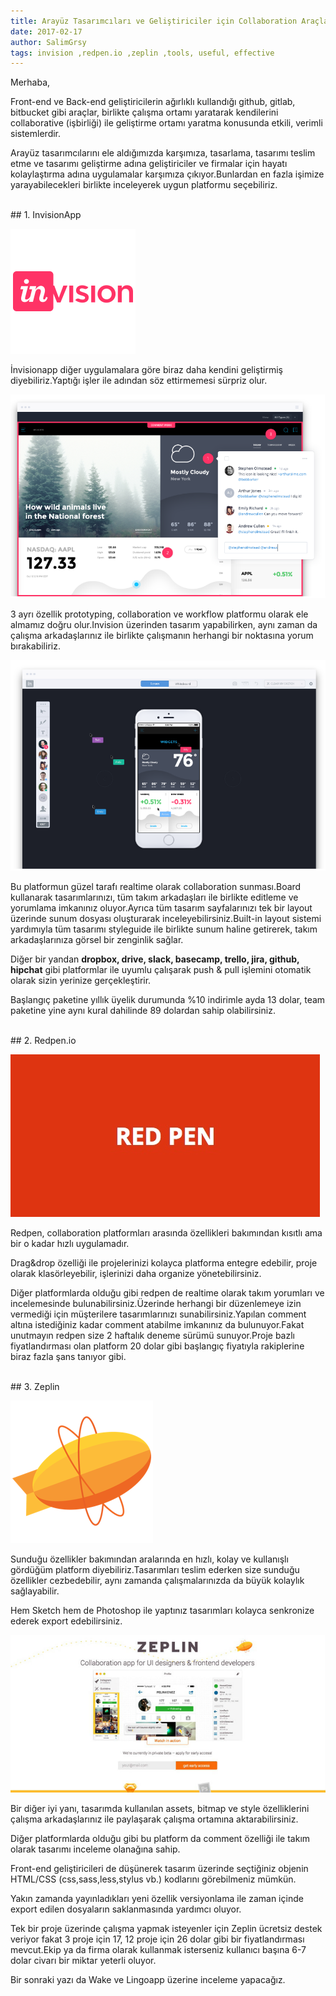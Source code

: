 ```yaml
---
title: Arayüz Tasarımcıları ve Geliştiriciler için Collaboration Araçları - Invision, Redpen ve Zeplin
date: 2017-02-17
author: SalimGrsy
tags: invision ,redpen.io ,zeplin ,tools, useful, effective
---
```



Merhaba,

Front-end ve Back-end geliştiricilerin ağırlıklı kullandığı github, gitlab, bitbucket gibi araçlar, birlikte çalışma ortamı yaratarak kendilerini collaborative (işbirliği) ile geliştirme ortamı yaratma konusunda etkili, verimli sistemlerdir.

Arayüz tasarımcılarını ele aldığımızda karşımıza, tasarlama, tasarımı teslim etme ve tasarımı geliştirme adına geliştiriciler ve firmalar için hayatı kolaylaştırma adına uygulamalar karşımıza çıkıyor.Bunlardan en fazla işimize yarayabilecekleri birlikte inceleyerek uygun platformu seçebiliriz.


<br>
## 1. InvisionApp

![invision](../assets/images/articles/2017-02-17-arayuz-tasarimlari-ve-gelistiriciler-icin-collaboration-araclari/invision-logo-square.png)

İnvisionapp diğer uygulamalara göre biraz daha kendini geliştirmiş diyebiliriz.Yaptığı işler ile adından söz ettirmemesi sürpriz olur.

![invision](../assets/images/articles/2017-02-17-arayuz-tasarimlari-ve-gelistiriciler-icin-collaboration-araclari/mockup-2.png)



3 ayrı özellik prototyping, collaboration ve workflow platformu olarak ele almamız doğru olur.Invision üzerinden tasarım yapabilirken, aynı zaman da çalışma arkadaşlarınız ile birlikte çalışmanın herhangi bir noktasına yorum bırakabiliriz.

![invision](../assets/images/articles/2017-02-17-arayuz-tasarimlari-ve-gelistiriciler-icin-collaboration-araclari/mockup-5.png)

Bu platformun güzel tarafı realtime olarak collaboration sunması.Board kullanarak tasarımlarınızı, tüm takım arkadaşları ile birlikte editleme ve yorumlama imkanınız oluyor.Ayrıca  tüm tasarım sayfalarınızı tek bir layout üzerinde sunum dosyası oluşturarak inceleyebilirsiniz.Built-in layout sistemi yardımıyla tüm tasarımı styleguide ile birlikte sunum haline getirerek, takım arkadaşlarınıza görsel bir zenginlik sağlar.

Diğer bir yandan **dropbox, drive, slack, basecamp, trello, jira, github, hipchat** gibi platformlar ile uyumlu çalışarak push & pull işlemini otomatik olarak sizin yerinize gerçekleştirir.

Başlangıç paketine yıllık üyelik durumunda %10 indirimle ayda 13 dolar, team paketine yine aynı kural dahilinde 89 dolardan sahip olabilirsiniz.


<br>
## 2. Redpen.io

![redpen](../assets/images/articles/2017-02-17-arayuz-tasarimlari-ve-gelistiriciler-icin-collaboration-araclari/upload.png)


Redpen, collaboration platformları arasında özellikleri bakımından kısıtlı ama bir o kadar hızlı uygulamadır.


Drag&drop özelliği ile projelerinizi kolayca platforma entegre edebilir, proje olarak klasörleyebilir, işlerinizi daha organize yönetebilirsiniz.

Diğer platformlarda olduğu gibi redpen de realtime olarak takım yorumları ve incelemesinde bulunabilirsiniz.Üzerinde herhangi bir düzenlemeye izin vermediği için müşterilere tasarımlarınızı sunabilirsiniz.Yapılan comment altına istediğiniz kadar comment atabilme imkanınız da bulunuyor.Fakat unutmayın redpen size 2 haftalık deneme sürümü sunuyor.Proje bazlı fiyatlandırması olan platform 20 dolar gibi başlangıç fiyatıyla rakiplerine biraz fazla şans tanıyor gibi.


<br>
## 3. Zeplin

![zeplin](../assets/images/articles/2017-02-17-arayuz-tasarimlari-ve-gelistiriciler-icin-collaboration-araclari/zeplin-logo.png)

Sunduğu özellikler bakımından aralarında en hızlı, kolay ve kullanışlı gördüğüm platform diyebiliriz.Tasarımları teslim ederken size sunduğu özellikler cezbedebilir, aynı zamanda çalışmalarınızda da büyük kolaylık sağlayabilir.

Hem Sketch hem de Photoshop ile yaptınız tasarımları kolayca senkronize ederek export edebilirsiniz.

![zeplin](../assets/images/articles/2017-02-17-arayuz-tasarimlari-ve-gelistiriciler-icin-collaboration-araclari/zeplin.jpg)

Bir diğer iyi yanı, tasarımda kullanılan assets, bitmap ve style özelliklerini çalışma arkadaşlarınız ile paylaşarak çalışma ortamına aktarabilirsiniz.

Diğer platformlarda olduğu gibi bu platform da comment özelliği ile takım olarak tasarımı inceleme olanağına sahip.

Front-end geliştiricileri de düşünerek tasarım üzerinde seçtiğiniz objenin HTML/CSS (css,sass,less,stylus vb.) kodlarını görebilmeniz mümkün.


Yakın zamanda yayınladıkları yeni özellik versiyonlama ile zaman içinde export edilen dosyaların saklanmasında yardımcı oluyor.

Tek bir proje üzerinde çalışma yapmak isteyenler için Zeplin ücretsiz destek veriyor fakat 3 proje için 17, 12 proje için 26 dolar gibi bir fiyatlandırması mevcut.Ekip ya da firma olarak kullanmak isterseniz kullanıcı başına 6-7 dolar civarı bir miktar yeterli oluyor.


Bir sonraki yazı  da Wake ve Lingoapp üzerine inceleme yapacağız.

